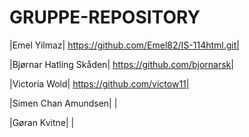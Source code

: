 # GRUPPE-REPOSITORY

|Emel Yilmaz| https://github.com/Emel82/IS-114html.git|

|Bjørnar Hatling Skåden| https://github.com/bjornarsk|

|Victoria Wold| https://github.com/victow11|

|Simen Chan Amundsen| |

|Gøran Kvitne| |
